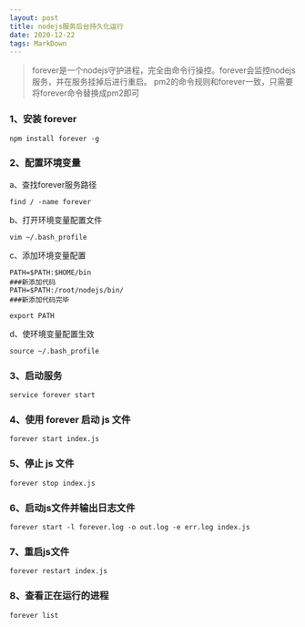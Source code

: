 ```yaml
---
layout: post
title: nodejs服务后台持久化运行
date: 2020-12-22
tags: MarkDown    
---
```


>  forever是一个nodejs守护进程，完全由命令行操控。forever会监控nodejs服务，并在服务挂掉后进行重启。
>  pm2的命令规则和forever一致，只需要将forever命令替换成pm2即可

### 1、安装 forever

```shell
npm install forever -g
```

### 2、配置环境变量

a、查找forever服务路径

```shell
find / -name forever
```

b、打开环境变量配置文件

```shell
vim ~/.bash_profile
```

c、添加环境变量配置

```shell
PATH=$PATH:$HOME/bin
###新添加代码
PATH=$PATH:/root/nodejs/bin/
###新添加代码完毕

export PATH
```

d、使环境变量配置生效

```shell
source ~/.bash_profile
```

### 3、启动服务

```shell
service forever start
```

### 4、使用 forever 启动 js 文件

```shell
forever start index.js
```

### 5、停止 js 文件

```shell
forever stop index.js
```

### 6、启动js文件并输出日志文件

```shell
forever start -l forever.log -o out.log -e err.log index.js
```

### 7、重启js文件

```shell
forever restart index.js
```

### 8、查看正在运行的进程

```shell
forever list
```

